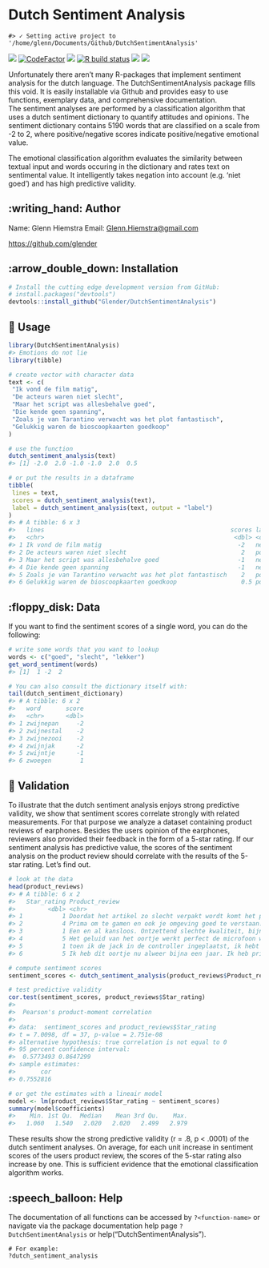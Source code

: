 
<!-- README.md is generated from README.Rmd. Please edit that file -->

# Dutch Sentiment Analysis

    #> ✓ Setting active project to '/home/glenn/Documents/Github/DutchSentimentAnalysis'

[![](https://img.shields.io/badge/devel%20version-0.0.0.9000-purple.svg)](https://github.com/Glender/DutchSentimentAnalysis)
[![CodeFactor](https://www.codefactor.io/repository/github/rossellhayes/ipa/badge)](https://www.codefactor.io/repository/github/rossellhayes/ipa)
[![](https://img.shields.io/badge/lifecycle-maturing-blue.svg)](https://lifecycle.r-lib.org/articles/stages.html#maturing)
[![R build
status](https://github.com/rossellhayes/ipa/workflows/R-CMD-check/badge.svg)](https://github.com/rossellhayes/ipa/actions)
[![](https://codecov.io/gh/rcannood/princurve/branch/main/graph/badge.svg)](https://codecov.io/gh/rcannood/princurve)
[![](https://img.shields.io/github/languages/code-size/Glender/DutchSentimentAnalysis.svg)](https://github.com/Glender/DutchSentimentAnalysis)

Unfortunately there aren’t many R-packages that implement sentiment
analysis for the dutch language. The DutchSentimentAnalysis package
fills this void. It is easily installable via Github and provides easy
to use functions, exemplary data, and comprehensive documentation.  
The sentiment analyses are performed by a classification algorithm that
uses a dutch sentiment dictionary to quantify attitudes and opinions.
The sentiment dictionary contains 5190 words that are classified on a
scale from -2 to 2, where positive/negative scores indicate
positive/negative emotional value.

The emotional classification algorithm evaluates the similarity between
textual input and words occuring in the dictionary and rates text on
sentimental value. It intelligently takes negation into account (e.g.
‘niet goed’) and has high predictive validity.

## :writing\_hand: Author

Name: Glenn Hiemstra Email: <Glenn.Hiemstra@gmail.com>

<https://github.com/glender>

## :arrow\_double\_down: Installation

``` r
# Install the cutting edge development version from GitHub:
# install.packages("devtools")
devtools::install_github("Glender/DutchSentimentAnalysis")
```

## :book: Usage

``` r
library(DutchSentimentAnalysis)
#> Emotions do not lie
library(tibble)

# create vector with character data
text <- c(
 "Ik vond de film matig",
 "De acteurs waren niet slecht",
 "Maar het script was allesbehalve goed",
 "Die kende geen spanning",
 "Zoals je van Tarantino verwacht was het plot fantastisch",
 "Gelukkig waren de bioscoopkaarten goedkoop"
)

# use the function
dutch_sentiment_analysis(text)
#> [1] -2.0  2.0 -1.0 -1.0  2.0  0.5

# or put the results in a dataframe
tibble(
 lines = text,
 scores = dutch_sentiment_analysis(text),
 label = dutch_sentiment_analysis(text, output = "label")
)
#> # A tibble: 6 x 3
#>   lines                                                    scores label   
#>   <chr>                                                     <dbl> <chr>   
#> 1 Ik vond de film matig                                      -2   negative
#> 2 De acteurs waren niet slecht                                2   positive
#> 3 Maar het script was allesbehalve goed                      -1   negative
#> 4 Die kende geen spanning                                    -1   negative
#> 5 Zoals je van Tarantino verwacht was het plot fantastisch    2   positive
#> 6 Gelukkig waren de bioscoopkaarten goedkoop                  0.5 positive
```

## :floppy\_disk: Data

If you want to find the sentiment scores of a single word, you can do
the following:

``` r
# write some words that you want to lookup
words <- c("goed", "slecht", "lekker")
get_word_sentiment(words)
#> [1]  1 -2  2

# You can also consult the dictionary itself with:
tail(dutch_sentiment_dictionary)
#> # A tibble: 6 x 2
#>   word       score
#>   <chr>      <dbl>
#> 1 zwijnepan     -2
#> 2 zwijnestal    -2
#> 3 zwijnezooi    -2
#> 4 zwijnjak      -2
#> 5 zwijntje      -1
#> 6 zwoegen        1
```

## :telescope: Validation

To illustrate that the dutch sentiment analysis enjoys strong predictive
validity, we show that sentiment scores correlate strongly with related
measurements. For that purpose we analyze a dataset containing product
reviews of earphones. Besides the users opinion of the earphones,
reviewers also provided their feedback in the form of a 5-star rating.
If our sentiment analysis has predictive value, the scores of the
sentiment analysis on the product review should correlate with the
results of the 5-star rating. Let’s find out.

``` r
# look at the data
head(product_reviews)
#> # A tibble: 6 x 2
#>   Star_rating Product_review                                                    
#>         <dbl> <chr>                                                             
#> 1           1 Doordat het artikel zo slecht verpakt wordt komt het product kapo…
#> 2           4 Prima om te gamen en ook je omgeving goed te verstaan. Microfoon …
#> 3           1 Een en al kansloos. Ontzettend slechte kwaliteit, bijna niks te h…
#> 4           5 Het geluid van het oortje werkt perfect de microfoon werkt heel g…
#> 5           1 toen ik de jack in de controller ingeplaatst, ik hebt niks gehoor…
#> 6           5 Ik heb dit oortje nu alweer bijna een jaar. Ik heb prima geluid e…

# compute sentiment scores
sentiment_scores <- dutch_sentiment_analysis(product_reviews$Product_review)

# test predictive validity
cor.test(sentiment_scores, product_reviews$Star_rating)
#> 
#>  Pearson's product-moment correlation
#> 
#> data:  sentiment_scores and product_reviews$Star_rating
#> t = 7.0098, df = 37, p-value = 2.751e-08
#> alternative hypothesis: true correlation is not equal to 0
#> 95 percent confidence interval:
#>  0.5773493 0.8647299
#> sample estimates:
#>       cor 
#> 0.7552816

# or get the estimates with a lineair model
model <- lm(product_reviews$Star_rating ~ sentiment_scores)
summary(model$coefficients)
#>    Min. 1st Qu.  Median    Mean 3rd Qu.    Max. 
#>   1.060   1.540   2.020   2.020   2.499   2.979
```

These results show the strong predictive validity (r = .8, p \< .0001)
of the dutch sentiment analyses. On average, for each unit increase in
sentiment scores of the users product review, the scores of the 5-star
rating also increase by one. This is sufficient evidence that the
emotional classification algorithm works.

## :speech\_balloon: Help

The documentation of all functions can be accessed by `?<function-name>`
or navigate via the package documentation help page
`?DutchSentimentAnalysis` or help(“DutchSentimentAnalysis”).

    # For example:
    ?dutch_sentiment_analysis
